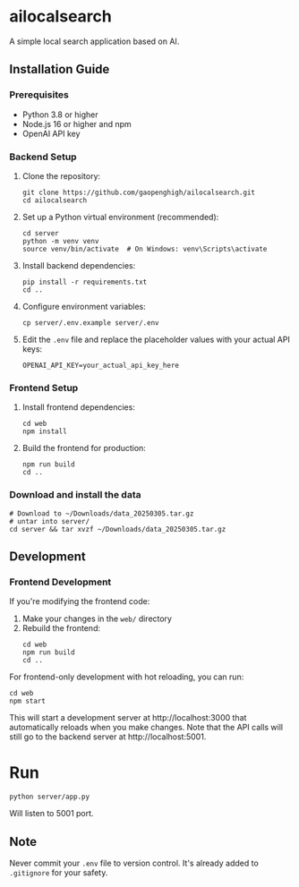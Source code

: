 # ailocalsearch
A simple local search application based on AI.

## Installation Guide

### Prerequisites

- Python 3.8 or higher
- Node.js 16 or higher and npm
- OpenAI API key

### Backend Setup

1. Clone the repository:
   ```
   git clone https://github.com/gaopenghigh/ailocalsearch.git
   cd ailocalsearch
   ```

2. Set up a Python virtual environment (recommended):
   ```
   cd server
   python -m venv venv
   source venv/bin/activate  # On Windows: venv\Scripts\activate
   ```

3. Install backend dependencies:
   ```
   pip install -r requirements.txt
   cd ..
   ```

4. Configure environment variables:
   ```
   cp server/.env.example server/.env
   ```

5. Edit the `.env` file and replace the placeholder values with your actual API keys:
   ```
   OPENAI_API_KEY=your_actual_api_key_here
   ```

### Frontend Setup

1. Install frontend dependencies:
   ```
   cd web
   npm install
   ```

2. Build the frontend for production:
   ```
   npm run build
   cd ..
   ```

### Download and install the data

```
# Download to ~/Downloads/data_20250305.tar.gz
# untar into server/
cd server && tar xvzf ~/Downloads/data_20250305.tar.gz
``` 

## Development

### Frontend Development

If you're modifying the frontend code:

1. Make your changes in the `web/` directory
2. Rebuild the frontend:
   ```
   cd web
   npm run build
   cd ..
   ```

For frontend-only development with hot reloading, you can run:
```
cd web
npm start
```
This will start a development server at http://localhost:3000 that automatically reloads when you make changes. Note that the API calls will still go to the backend server at http://localhost:5001.

# Run

```
python server/app.py
```
Will listen to 5001 port.

## Note

Never commit your `.env` file to version control. It's already added to `.gitignore` for your safety.
